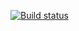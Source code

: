 [![Build status](https://ci.appveyor.com/api/projects/status/g15y3ri95bf1esp4/branch/master?svg=true)](https://ci.appveyor.com/project/AllaDudina/dz-2-4-bdd-1/branch/master)
